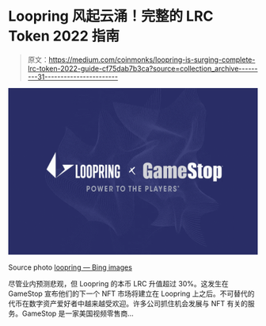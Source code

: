 # Loopring 风起云涌！完整的 LRC Token 2022 指南

> 原文：<https://medium.com/coinmonks/loopring-is-surging-complete-lrc-token-2022-guide-cf75dab7b3ca?source=collection_archive---------31----------------------->

![](img/55335f65d9b0046afdff6ad5fd3b8d68.png)

Source photo [loopring — Bing images](https://www.bing.com/images/search?view=detailV2&ccid=hjGP5CvI&id=49A9365F8B58F60AF4C1E94B6A65AF95932D9A13&thid=OIF.TO4Xgyk6guchEjUaJPUQZg&mediaurl=https%3a%2f%2fcdn.coingape.com%2fwp-content%2fuploads%2f2022%2f03%2f23163050%2fLoopring-Gamestop.jpg&cdnurl=https%3a%2f%2fth.bing.com%2fth%2fid%2fR.86318fe42bc8f647fcf709c8dc6c8e42%3frik%3d%26pid%3dImgRaw%26r%3d0&exph=800&expw=1200&q=loopring&simid=7089633639729&FORM=IRPRST&ck=4CEE1783293A82E72112351A24F51066&selectedIndex=2&ajaxhist=0&ajaxserp=0)

尽管业内预测悲观，但 Loopring 的本币 LRC 升值超过 30%。这发生在 GameStop 宣布他们的下一个 NFT 市场将建立在 Loopring 上之后。不可替代的代币在数字资产爱好者中越来越受欢迎。许多公司抓住机会发展与 NFT 有关的服务。GameStop 是一家美国视频零售商…
